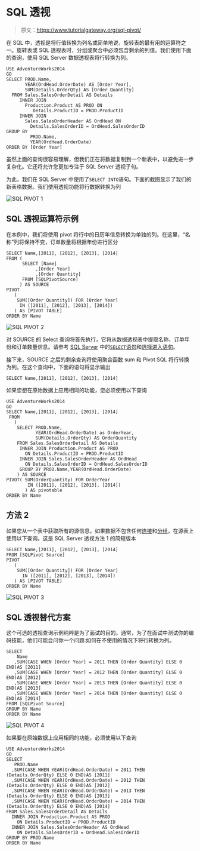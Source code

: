 # SQL 透视

> 原文：<https://www.tutorialgateway.org/sql-pivot/>

在 SQL 中，透视是将行值转换为列名或简单地说，旋转表的最有用的运算符之一。旋转表或 SQL 透视表时，分组或聚合中必须包含剩余的列值。我们使用下面的查询，使用 SQL Server 数据透视表将行转换为列。

```
USE AdventureWorks2014
GO
SELECT PROD.Name,
       YEAR(OrdHead.OrderDate) AS [Order Year],
       SUM(Details.OrderQty) AS [Order Quantity]
  FROM Sales.SalesOrderDetail AS Details
     INNER JOIN
       Production.Product AS PROD ON
          Details.ProductID = PROD.ProductID
     INNER JOIN 
       Sales.SalesOrderHeader AS OrdHead ON
         Details.SalesOrderID = OrdHead.SalesOrderID
GROUP BY 
         PROD.Name,
         YEAR(OrdHead.OrderDate)
ORDER BY [Order Year]
```

虽然上面的查询很容易理解，但我们正在将数据复制到一个新表中，以避免进一步复杂化。它还将允许您更加专注于 SQL Server 透视子句。

为此，我们在 SQL Server 中使用了`SELECT INTO`语句。下面的截图显示了我们的新表格数据。我们使用透视功能将行数据转换为列

![SQL PIVOT 1](img/840cf570e313daa36a1f2632efe173e2.png)

## SQL 透视运算符示例

在本例中，我们将使用 pivot 将行中的日历年信息转换为单独的列。在这里，“名称”列将保持不变，订单数量将根据年份进行区分

```
SELECT Name,[2011], [2012], [2013], [2014]
FROM (
      SELECT [Name]
           ,[Order Year]
           ,[Order Quantity]
      FROM [SQLPivotSource]
     ) AS SOURCE
PIVOT 
   ( 
    SUM([Order Quantity]) FOR [Order Year] 
	 IN ([2011], [2012], [2013], [2014])
   ) AS [PIVOT TABLE] 
ORDER BY Name
```

![SQL PIVOT 2](img/5d38bfe83469ed611e7d8225948c3c16.png)

对 SOURCE 的 Select 查询将首先执行，它将从数据透视表中提取名称、订单年份和订单数量信息。请参考 [SQL Server](https://www.tutorialgateway.org/sql/) 中的[`SELECT`语句](https://www.tutorialgateway.org/sql-select-statement/)和[选择进入语句](https://www.tutorialgateway.org/sql-select-into-statement/)。

接下来，SOURCE 之后的剩余查询将使用聚合函数 sum 和 Pivot SQL 将行转换为列。在这个查询中，下面的语句将显示输出

```
SELECT Name,[2011], [2012], [2013], [2014]
```

如果您想在原始数据上应用相同的功能，您必须使用以下查询

```
USE AdventureWorks2014
GO
SELECT Name,[2011], [2012], [2013], [2014]
 FROM 
   (
    SELECT PROD.Name,
           YEAR(OrdHead.OrderDate) as OrderYear,
           SUM(Details.OrderQty) AS OrderQuantity
    FROM Sales.SalesOrderDetail AS Details
     INNER JOIN Production.Product AS PROD 
       ON Details.ProductID = PROD.ProductID
     INNER JOIN Sales.SalesOrderHeader AS OrdHead 
       ON Details.SalesOrderID = OrdHead.SalesOrderID
     GROUP BY PROD.Name,YEAR(OrdHead.OrderDate)
    ) AS SOURCE
PIVOT( SUM(OrderQuantity) FOR OrderYear 
        IN ([2011], [2012], [2013], [2014])
       ) AS pivotable 
ORDER BY Name
```

## 方法 2

如果您从一个表中获取所有的源信息。如果数据不包含任何[连接](https://www.tutorialgateway.org/sql-joins/)和[分组](https://www.tutorialgateway.org/sql-group-by-clause/)，在源表上使用以下查询。这是 SQL Server 透视方法 1 的简短版本

```
SELECT Name,[2011], [2012], [2013], [2014]
FROM [SQLPivot Source]
PIVOT 
   ( 
    SUM([Order Quantity]) FOR [Order Year] 
      IN ([2011], [2012], [2013], [2014])
   ) AS [PIVOT TABLE] 
ORDER BY Name
```

![SQL PIVOT 3](img/9e100a890541115693d1ad2422f93537.png)

## SQL 透视替代方案

这个可选的透视查询示例纯粹是为了面试的目的。通常，为了在面试中测试你的编码技能，他们可能会问你一个问题:如何在不使用的情况下将行转换为列。

```
SELECT 
    Name
   ,SUM(CASE WHEN [Order Year] = 2011 THEN [Order Quantity] ELSE 0 END)AS [2011]
   ,SUM(CASE WHEN [Order Year] = 2012 THEN [Order Quantity] ELSE 0 END)AS [2012]
   ,SUM(CASE WHEN [Order Year] = 2013 THEN [Order Quantity] ELSE 0 END)AS [2013]
   ,SUM(CASE WHEN [Order Year] = 2014 THEN [Order Quantity] ELSE 0 END)AS [2014]  
FROM [SQLPivot Source]    
GROUP BY Name
ORDER BY Name
```

![SQL PIVOT 4](img/8934f0d5d7efcb8d02034713392c3203.png)

如果要在原始数据上应用相同的功能，必须使用以下查询

```
USE AdventureWorks2014
GO
SELECT 
   PROD.Name
  ,SUM(CASE WHEN YEAR(OrdHead.OrderDate) = 2011 THEN (Details.OrderQty) ELSE 0 END)AS [2011]
  ,SUM(CASE WHEN YEAR(OrdHead.OrderDate) = 2012 THEN (Details.OrderQty) ELSE 0 END)AS [2012]
  ,SUM(CASE WHEN YEAR(OrdHead.OrderDate) = 2013 THEN (Details.OrderQty) ELSE 0 END)AS [2013]
  ,SUM(CASE WHEN YEAR(OrdHead.OrderDate) = 2014 THEN (Details.OrderQty) ELSE 0 END)AS [2014]
FROM Sales.SalesOrderDetail AS Details
  INNER JOIN Production.Product AS PROD 
    ON Details.ProductID = PROD.ProductID
  INNER JOIN Sales.SalesOrderHeader AS OrdHead 
    ON Details.SalesOrderID = OrdHead.SalesOrderID
GROUP BY PROD.Name
ORDER BY Name
```